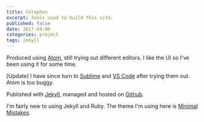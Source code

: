 ```yaml
---
title: Colophon
excerpt: Tools used to build this site.
published: false
date: 2017-04-06
categories: project
tags: jekyll
---
```


Produced using [Atom](https://atom.io/), still trying out different editors. I like the UI so I've been using it for some time.

[Update] I have since turn to [Sublime](https://www.sublimetext.com/) and [VS Code](https://code.visualstudio.com/) after trying them out. Atom is too buggy.

Published with [Jekyll](https://jekyllrb.com/), managed and hosted on [Github](https://github.com/).

I'm fairly new to using Jekyll and Ruby. The theme I'm using here is [Minimal Mistakes](https://mademistakes.com/work/minimal-mistakes-jekyll-theme/).
